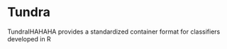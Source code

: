 Tundra
======

TundraIHAHAHA  provides a standardized container format for classifiers developed in R
